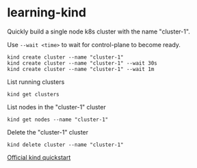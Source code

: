 # learning-kind

Quickly build a single node k8s cluster with the name "cluster-1".

Use `--wait <time>` to wait for control-plane to become ready.

```
kind create cluster --name "cluster-1"
kind create cluster --name "cluster-1" --wait 30s
kind create cluster --name "cluster-1" --wait 1m
```

List running clusters
```
kind get clusters
```

List nodes in the "cluster-1" cluster
```
kind get nodes --name "cluster-1"
```

Delete the "cluster-1" cluster
```
kind delete cluster --name "cluster-1"
```

[Official kind quickstart](https://kind.sigs.k8s.io/docs/user/quick-start/)